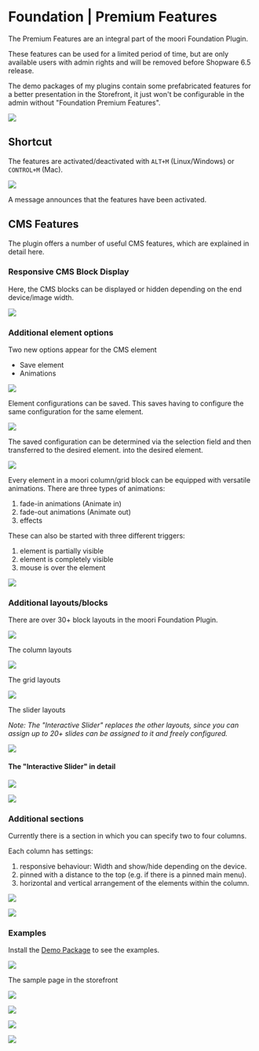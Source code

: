 # Foundation | Premium Features

The Premium Features are an integral part of the moori Foundation Plugin.

These features can be used for a limited period of time, but are only available 
users with admin rights and will be removed before Shopware 6.5 release.

The demo packages of my plugins contain some prefabricated features for a better presentation in the
Storefront, it just won't be configurable in the admin without "Foundation Premium Features".

![](images/mfu-01.jpg)

## Shortcut

The features are activated/deactivated with `ALT+M` (Linux/Windows) or `CONTROL+M` (Mac).

![](images/mfu-02.jpg)

A message announces that the features have been activated.

## CMS Features

The plugin offers a number of useful CMS features, which are explained in detail here.

### Responsive CMS Block Display

Here, the CMS blocks can be displayed or hidden depending on the end device/image width.

![](images/mfu-03.jpg)

### Additional element options

Two new options appear for the CMS element

- Save element
- Animations

![](images/mfu-04.jpg)

Element configurations can be saved. This saves having to configure the same
configuration for the same element.

![](images/mfu-05.jpg)

The saved configuration can be determined via the selection field and then transferred to the desired element.
into the desired element.

![](images/mfu-06.jpg)

Every element in a moori column/grid block can be equipped with versatile animations.
There are three types of animations:

1. fade-in animations (Animate in)
2. fade-out animations (Animate out)
3. effects

These can also be started with three different triggers:

1. element is partially visible
1. element is completely visible
1. mouse is over the element

![](images/mfu-07.jpg)

### Additional layouts/blocks

There are over 30+ block layouts in the moori Foundation Plugin.

![](images/mfu-08.jpg)

The column layouts

![](images/mfu-09.jpg)

The grid layouts

![](images/mfu-10.jpg)

The slider layouts

_Note: The "Interactive Slider" replaces the other layouts, since you can assign
up to 20+ slides can be assigned to it and freely configured._

![](images/mfu-11.jpg)

#### The "Interactive Slider" in detail

![](images/mfu-12.jpg)

![](images/mfu-13.jpg)

### Additional sections

Currently there is a section in which you can specify two to four columns.

Each column has settings:

1. responsive behaviour: Width and show/hide depending on the device.
2. pinned with a distance to the top (e.g. if there is a pinned main menu).
3. horizontal and vertical arrangement of the elements within the column.

![](images/mfu-14.jpg)

![](images/mfu-15.jpg)

### Examples

Install the [Demo Package](../MoorlFoundation/demo-assistant.md) to see the examples.

![](images/mfu-16.jpg)

The sample page in the storefront

![](images/mfu-17.jpg)

![](images/mfu-18.jpg)

![](images/mfu-19.jpg)

![](images/mfu-20.jpg)

